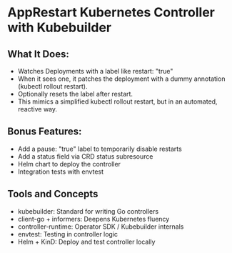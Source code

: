 # AppRestart Kubernetes Controller with Kubebuilder

## What It Does:

* Watches Deployments with a label like restart: "true"
* When it sees one, it patches the deployment with a dummy annotation (kubectl rollout restart).
* Optionally resets the label after restart.
* This mimics a simplified kubectl rollout restart, but in an automated, reactive way.

## Bonus Features:

* Add a pause: "true" label to temporarily disable restarts
* Add a status field via CRD status subresource
* Helm chart to deploy the controller
* Integration tests with envtest

## Tools and Concepts

* kubebuilder: Standard for writing Go controllers
* client-go + informers: Deepens Kubernetes fluency
* controller-runtime: Operator SDK / Kubebuilder internals
* envtest: Testing in controller logic
* Helm + KinD: Deploy and test controller locally